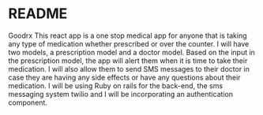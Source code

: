 # README

Goodrx
This react app is a one stop medical app for anyone that is taking any type of medication whether prescribed or over the counter. I will have two models, a prescription model and a doctor model. Based on the input in the prescription model, the app will alert them when it is time to take their medication. I will also allow them to send SMS messages to their doctor in case they are having any side effects or have any questions about their medication. I will be using Ruby on rails for the back-end, the sms messaging system twilio and I will be incorporating an authentication component.
